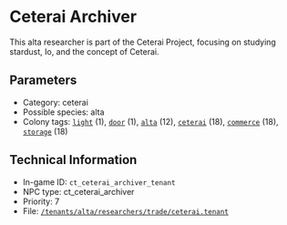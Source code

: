 # Ceterai Archiver

This alta researcher is part of the Ceterai Project, focusing on studying stardust, Io, and the concept of Ceterai.

## Parameters

- Category: ceterai
- Possible species: alta
- Colony tags: [`light`](https://ceterai.github.io/MyEnternia/Wiki/Tags/Light) (1), [`door`](https://ceterai.github.io/MyEnternia/Wiki/Tags/Door) (1), [`alta`](https://ceterai.github.io/MyEnternia/Wiki/Tags/Alta) (12), [`ceterai`](https://ceterai.github.io/MyEnternia/Wiki/Tags/Ceterai) (18), [`commerce`](https://ceterai.github.io/MyEnternia/Wiki/Tags/Commerce) (18), [`storage`](https://ceterai.github.io/MyEnternia/Wiki/Tags/Storage) (18)

## Technical Information

- In-game ID: `ct_ceterai_archiver_tenant`
- NPC type: ct_ceterai_archiver
- Priority: 7
- File: [`/tenants/alta/researchers/trade/ceterai.tenant`](https://github.com/Ceterai/Enternia/blob/main/tenants/alta/researchers/trade/ceterai.tenant)
